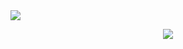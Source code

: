 <img src="https://github.com/amine123ait/work_flow/workflow-optimize.pdf">
<p align="center">
<img src="https://media.giphy.com/media/Rk6OVryx9g3cs/giphy.gif">
</p>
